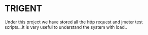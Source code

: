 # TRIGENT
Under this project we have stored all the http request and jmeter test scripts...It is very useful to understand the system with load..
